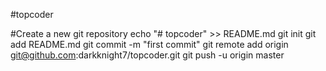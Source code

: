 #topcoder

#Create a new git repository
echo "# topcoder" >> README.md
git init
git add README.md
git commit -m "first commit"
git remote add origin git@github.com:darkknight7/topcoder.git
git push -u origin master

